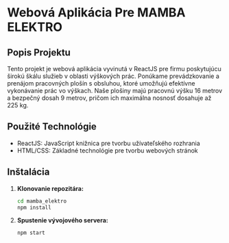 # Webová Aplikácia Pre MAMBA ELEKTRO

## Popis Projektu

Tento projekt je webová aplikácia vyvinutá v ReactJS pre firmu poskytujúcu širokú škálu služieb v oblasti výškových prác. Ponúkame prevádzkovanie a prenájom pracovných plošín s obsluhou, ktoré umožňujú efektívne vykonávanie prác vo výškach. Naše plošiny majú pracovnú výšku 16 metrov a bezpečný dosah 9 metrov, pričom ich maximálna nosnosť dosahuje až 225 kg.

## Použité Technológie

- ReactJS: JavaScript knižnica pre tvorbu užívateľského rozhrania
- HTML/CSS: Základné technológie pre tvorbu webových stránok

## Inštalácia

1. **Klonovanie repozitára:**
   ```bash
   cd mamba_elektro
   npm install

2. **Spustenie vývojového servera:**
    ```bash
    npm start



